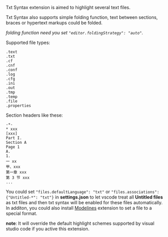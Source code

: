 Txt Syntax extension is aimed to highlight several text files.

Txt Syntax also supports simple folding function, text between sections, braces or hypertext markups could be folded.

*folding function need you set `"editor.foldingStrategy": "auto"`.*

Supported file types:

```
.text
.txt
.cf
.cnf
.conf
.log
.cfg
.ini
.out
.tmp
.temp
.file
.properties
````

Section headers like these:

```
-*-
* xxx
[xxx]
Part I.
Section A
Page 1
A. 
1. 
一 xx
甲、xxx
第一章 xxx
第 3 节 xxx
...
```

You could set `"files.defaultLanguage": "txt"` or `"files.associations": {"Untitled-*": "txt"}` in **settings.json** to let vscode treat all **Untitled files** as txt files and then txt syntax will be enabled for these files automatically. In additon, you could also install [Modelines](https://marketplace.visualstudio.com/items?itemName=chrislajoie.vscode-modelines) extension to set a file to  a special format.

**note**: It will override the default highlight schemes supported by visual studio code if you active this extension.

